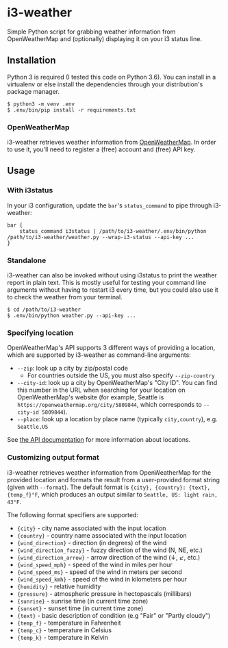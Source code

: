 i3-weather
==========

Simple Python script for grabbing weather information from OpenWeatherMap and
(optionally) displaying it on your i3 status line.

## Installation

Python 3 is required (I tested this code on Python 3.6).  You can install in a
virtualenv or else install the dependencies through your distribution's package
manager.


    $ python3 -m venv .env
    $ .env/bin/pip install -r requirements.txt

### OpenWeatherMap

i3-weather retrieves weather information from [OpenWeatherMap].  In order to use
it, you'll need to register a (free) account and (free) API key.

[OpenWeatherMap]: https://home.openweathermap.org/users/sign_up

## Usage

### With i3status

In your i3 configuration, update the `bar`'s `status_command` to pipe through
i3-weather:


    bar {
        status_command i3status | /path/to/i3-weather/.env/bin/python /path/to/i3-weather/weather.py --wrap-i3-status --api-key ...
    }

### Standalone

i3-weather can also be invoked without using i3status to print the weather
report in plain text.  This is mostly useful for testing your command line
arguments without having to restart i3 every time, but you could also use it to
check the weather from your terminal.


    $ cd /path/to/i3-weather
    $ .env/bin/python weather.py --api-key ...

### Specifying location

OpenWeatherMap's API supports 3 different ways of providing a location, which
are supported by i3-weather as command-line arguments:

  * `--zip`: look up a city by zip/postal code
    - For countries outside the US, you must also specify `--zip-country`
  * `--city-id`: look up a city by OpenWeatherMap's "City ID".  You can find
    this number in the URL when searching for your location on OpenWeatherMap's
    website (for example, Seattle is `https://openweathermap.org/city/5809844`,
    which corresponds to `--city-id 5809844`).
  * `--place`: look up a location by place name (typically `city,country`), e.g.
    `Seattle,US`

See [the API documentation](https://openweathermap.org/current) for more
information about locations.

### Customizing output format

i3-weather retrieves weather information from OpenWeatherMap for the provided
location and formats the result from a user-provided format string (given with
`--format`).  The default format is `{city}, {country}: {text},
{temp_f}°F`, which produces an output similar to `Seattle, US:
light rain, 43°F`.

The following format specifiers are supported:

  - `{city}` - city name associated with the input location
  - `{country}` - country name associated with the input location
  - `{wind_direction}` - direction (in degrees) of the wind
  - `{wind_direction_fuzzy}` - fuzzy direction of the wind (N, NE, etc.)
  - `{wind_direction_arrow}` - arrow direction of the wind (↓, ↙, etc.)
  - `{wind_speed_mph}` - speed of the wind in miles per hour
  - `{wind_speed_ms}` - speed of the wind in meters per second
  - `{wind_speed_kmh}` - speed of the wind in kilometers per hour
  - `{humidity}` - relative humidity
  - `{pressure}` - atmospheric pressure in hectopascals (millibars)
  - `{sunrise}` - sunrise time (in current time zone)
  - `{sunset}` - sunset time (in current time zone)
  - `{text}` - basic description of condition (e.g "Fair" or "Partly cloudy")
  - `{temp_f}` - temperature in Fahrenheit
  - `{temp_c}` - temperature in Celsius
  - `{temp_k}` - temperature in Kelvin
